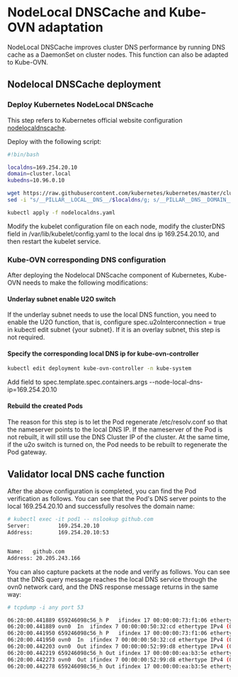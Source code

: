 # NodeLocal DNSCache and Kube-OVN adaptation

NodeLocal DNSCache improves cluster DNS performance by running DNS cache as a DaemonSet on cluster nodes. This function can also be adapted to Kube-OVN.

## Nodelocal DNSCache deployment

### Deploy Kubernetes NodeLocal DNScache

This step refers to Kubernetes official website configuration [nodelocaldnscache](https://kubernetes.io/zh-cn/docs/tasks/administer-cluster/nodelocaldns/).

Deploy with the following script:

```bash
#!bin/bash

localdns=169.254.20.10
domain=cluster.local
kubedns=10.96.0.10

wget https://raw.githubusercontent.com/kubernetes/kubernetes/master/cluster/addons/dns/nodelocaldns/nodelocaldns.yaml
sed -i "s/__PILLAR__LOCAL__DNS__/$localdns/g; s/__PILLAR__DNS__DOMAIN__/$domain/g; s/,__PILLAR__DNS__SERVER__//g; s/__PILLAR__CLUSTER__DNS__/$kubedns/g" nodelocaldns.yaml

kubectl apply -f nodelocaldns.yaml
```

Modify the kubelet configuration file on each node, modify the clusterDNS field in /var/lib/kubelet/config.yaml to the local dns ip 169.254.20.10, and then restart the kubelet service.

### Kube-OVN corresponding DNS configuration

After deploying the Nodelocal DNScache component of Kubernetes, Kube-OVN needs to make the following modifications:

#### Underlay subnet enable U2O switch

If the underlay subnet needs to use the local DNS function, you need to enable the U2O function, that is, configure spec.u2oInterconnection = true in kubectl edit subnet {your subnet}. If it is an overlay subnet, this step is not required.

#### Specify the corresponding local DNS ip for kube-ovn-controller

```bash
kubectl edit deployment kube-ovn-controller -n kube-system
```

Add field to spec.template.spec.containers.args --node-local-dns-ip=169.254.20.10

#### Rebuild the created Pods

The reason for this step is to let the Pod regenerate /etc/resolv.conf so that the nameserver points to the local DNS IP. If the nameserver of the Pod is not rebuilt, it will still use the DNS Cluster IP of the cluster. At the same time, if the u2o switch is turned on, the Pod needs to be rebuilt to regenerate the Pod gateway.

## Validator local DNS cache function

After the above configuration is completed, you can find the Pod verification as follows. You can see that the Pod's DNS server points to the local 169.254.20.10 and successfully resolves the domain name:

```bash
# kubectl exec -it pod1 -- nslookup github.com
Server:         169.254.20.10
Address:        169.254.20.10:53


Name:   github.com
Address: 20.205.243.166
```

You can also capture packets at the node and verify as follows. You can see that the DNS query message reaches the local DNS service through the ovn0 network card, and the DNS response message returns in the same way:

```bash
# tcpdump -i any port 53

06:20:00.441889 659246098c56_h P   ifindex 17 00:00:00:73:f1:06 ethertype IPv4 (0x0800), length 75: 10.16.0.2.40230 > 169.254.20.10.53: 1291+ A? baidu.com. (27)
06:20:00.441889 ovn0  In  ifindex 7 00:00:00:50:32:cd ethertype IPv4 (0x0800), length 75: 10.16.0.2.40230 > 169.254.20.10.53: 1291+ A? baidu.com. (27)
06:20:00.441950 659246098c56_h P   ifindex 17 00:00:00:73:f1:06 ethertype IPv4 (0x0800), length 75: 10.16.0.2.40230 > 169.254.20.10.53: 1611+ AAAA? baidu.com. (27)
06:20:00.441950 ovn0  In  ifindex 7 00:00:00:50:32:cd ethertype IPv4 (0x0800), length 75: 10.16.0.2.40230 > 169.254.20.10.53: 1611+ AAAA? baidu.com. (27)
06:20:00.442203 ovn0  Out ifindex 7 00:00:00:52:99:d8 ethertype IPv4 (0x0800), length 145: 169.254.20.10.53 > 10.16.0.2.40230: 1611* 0/1/0 (97)
06:20:00.442219 659246098c56_h Out ifindex 17 00:00:00:ea:b3:5e ethertype IPv4 (0x0800), length 145: 169.254.20.10.53 > 10.16.0.2.40230: 1611* 0/1/0 (97)
06:20:00.442273 ovn0  Out ifindex 7 00:00:00:52:99:d8 ethertype IPv4 (0x0800), length 125: 169.254.20.10.53 > 10.16.0.2.40230: 1291* 2/0/0 A 39.156.66.10, A 110.242.68.66 (77)
06:20:00.442278 659246098c56_h Out ifindex 17 00:00:00:ea:b3:5e ethertype IPv4 (0x0800), length 125: 169.254.20.10.53 > 10.16.0.2.40230: 1291* 2/0/0 A 39.156.66.10, A 110.242.68.66 (77)
```
